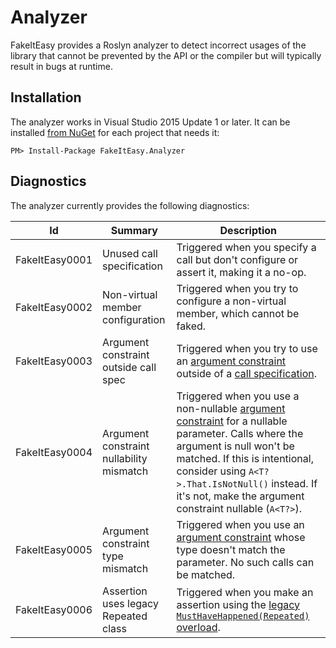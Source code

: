 # Analyzer

FakeItEasy provides a Roslyn analyzer to detect incorrect usages of the library
that cannot be prevented by the API or the compiler but will typically result in
bugs at runtime.

## Installation

The analyzer works in Visual Studio 2015 Update 1 or later. It can be installed
[from NuGet](https://www.nuget.org/packages/FakeItEasy.Analyzer) for each project
that needs it:

```
PM> Install-Package FakeItEasy.Analyzer
```

## Diagnostics

The analyzer currently provides the following diagnostics:

| Id             | Summary                                  | Description                                                                                                                                           |
|----------------|------------------------------------------|-------------------------------------------------------------------------------------------------------------------------------------------------------|
| FakeItEasy0001 | Unused call specification                | Triggered when you specify a call but don't configure or assert it, making it a no-op.                                                                |
| FakeItEasy0002 | Non-virtual member configuration         | Triggered when you try to configure a non-virtual member, which cannot be faked.                                                                      |
| FakeItEasy0003 | Argument constraint outside call spec    | Triggered when you try to use an [argument constraint](argument-constraints.md) outside of a [call specification](specifying-a-call-to-configure.md). |
| FakeItEasy0004 | Argument constraint nullability mismatch | Triggered when you use a non-nullable [argument constraint](argument-constraints.md) for a nullable parameter. Calls where the argument is null won't be matched. If this is intentional, consider using `A<T?>.That.IsNotNull()` instead. If it's not, make the argument constraint nullable (`A<T?>`). |
| FakeItEasy0005 | Argument constraint type mismatch        | Triggered when you use an [argument constraint](argument-constraints.md) whose type doesn't match the parameter. No such calls can be matched.        |
| FakeItEasy0006 | Assertion uses legacy Repeated class     | Triggered when you make an assertion using the [legacy `MustHaveHappened(Repeated)` overload](assertion.md#using-the-legacy-musthavehappenedrepeated-overload). |                                                         |
